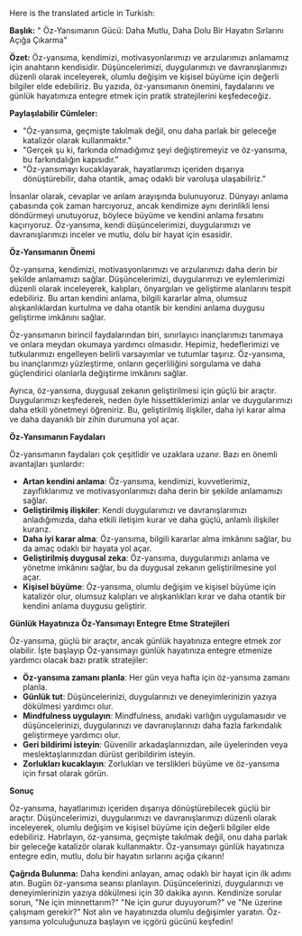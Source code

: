 Here is the translated article in Turkish:

**Başlık:** " Öz-Yansımanın Gücü: Daha Mutlu, Daha Dolu Bir Hayatın Sırlarını Açığa Çıkarma"

**Özet:** Öz-yansıma, kendimizi, motivasyonlarımızı ve arzularımızı anlamamız için anahtarın kendisidir. Düşüncelerimizi, duygularımızı ve davranışlarımızı düzenli olarak inceleyerek, olumlu değişim ve kişisel büyüme için değerli bilgiler elde edebiliriz. Bu yazıda, öz-yansımanın önemini, faydalarını ve günlük hayatımıza entegre etmek için pratik stratejilerini keşfedeceğiz.

**Paylaşılabilir Cümleler:**

* "Öz-yansıma, geçmişte takılmak değil, onu daha parlak bir geleceğe katalizör olarak kullanmaktır."
* "Gerçek şu ki, farkında olmadığımız şeyi değiştiremeyiz ve öz-yansıma, bu farkındalığın kapısıdır."
* "Öz-yansımayı kucaklayarak, hayatlarımızı içeriden dışarıya dönüştürebilir, daha otantik, amaç odaklı bir varoluşa ulaşabiliriz."

İnsanlar olarak, cevaplar ve anlam arayışında bulunuyoruz. Dünyayı anlama çabasında çok zaman harcıyoruz, ancak kendimize aynı derinlikli lensi döndürmeyi unutuyoruz, böylece büyüme ve kendini anlama fırsatını kaçırıyoruz. Öz-yansıma, kendi düşüncelerimizi, duygularımızı ve davranışlarımızı inceler ve mutlu, dolu bir hayat için esasidir.

**Öz-Yansımanın Önemi**

Öz-yansıma, kendimizi, motivasyonlarımızı ve arzularımızı daha derin bir şekilde anlamamızı sağlar. Düşüncelerimizi, duygularımızı ve eylemlerimizi düzenli olarak inceleyerek, kalıpları, önyargıları ve geliştirme alanlarını tespit edebiliriz. Bu artan kendini anlama, bilgili kararlar alma, olumsuz alışkanlıklardan kurtulma ve daha otantik bir kendini anlama duygusu geliştirme imkânını sağlar.

Öz-yansımanın birincil faydalarından biri, sınırlayıcı inançlarımızı tanımaya ve onlara meydan okumaya yardımcı olmasıdır. Hepimiz, hedeflerimizi ve tutkularımızı engelleyen belirli varsayımlar ve tutumlar taşırız. Öz-yansıma, bu inançlarımızı yüzleştirme, onların geçerliliğini sorgulama ve daha güçlendirici olanlarla değiştirme imkânını sağlar.

Ayrıca, öz-yansıma, duygusal zekanın geliştirilmesi için güçlü bir araçtır. Duygularımızı keşfederek, neden öyle hissettiklerimizi anlar ve duygularımızı daha etkili yönetmeyi öğreniriz. Bu, geliştirilmiş ilişkiler, daha iyi karar alma ve daha dayanıklı bir zihin durumuna yol açar.

**Öz-Yansımanın Faydaları**

Öz-yansımanın faydaları çok çeşitlidir ve uzaklara uzanır. Bazı en önemli avantajları şunlardır:

* **Artan kendini anlama**: Öz-yansıma, kendimizi, kuvvetlerimiz, zayıflıklarımız ve motivasyonlarımızı daha derin bir şekilde anlamamızı sağlar.
* **Geliştirilmiş ilişkiler**: Kendi duygularımızı ve davranışlarımızı anladığımızda, daha etkili iletişim kurar ve daha güçlü, anlamlı ilişkiler kurarız.
* **Daha iyi karar alma**: Öz-yansıma, bilgili kararlar alma imkânını sağlar, bu da amaç odaklı bir hayata yol açar.
* **Geliştirilmiş duygusal zeka**: Öz-yansıma, duygularımızı anlama ve yönetme imkânını sağlar, bu da duygusal zekanın geliştirilmesine yol açar.
* **Kişisel büyüme**: Öz-yansıma, olumlu değişim ve kişisel büyüme için katalizör olur, olumsuz kalıpları ve alışkanlıkları kırar ve daha otantik bir kendini anlama duygusu geliştirir.

**Günlük Hayatınıza Öz-Yansımayı Entegre Etme Stratejileri**

Öz-yansıma, güçlü bir araçtır, ancak günlük hayatınıza entegre etmek zor olabilir. İşte başlayıp Öz-yansımayı günlük hayatınıza entegre etmenize yardımcı olacak bazı pratik stratejiler:

* **Öz-yansıma zamanı planla**: Her gün veya hafta için öz-yansıma zamanı planla.
* **Günlük tut**: Düşüncelerinizi, duygularınızı ve deneyimlerinizin yazıya dökülmesi yardımcı olur.
* **Mindfulness uygulayın**: Mindfulness, anıdaki varlığın uygulamasıdır ve düşüncelerinizi, duygularınızı ve davranışlarınızı daha fazla farkındalık geliştirmeye yardımcı olur.
* **Geri bildirimi isteyin**: Güvenilir arkadaşlarınızdan, aile üyelerinden veya meslektaşlarınızdan dürüst geribildirim isteyin.
* **Zorlukları kucaklayın**: Zorlukları ve terslikleri büyüme ve öz-yansıma için fırsat olarak görün.

**Sonuç**

Öz-yansıma, hayatlarımızı içeriden dışarıya dönüştürebilecek güçlü bir araçtır. Düşüncelerimizi, duygularımızı ve davranışlarımızı düzenli olarak inceleyerek, olumlu değişim ve kişisel büyüme için değerli bilgiler elde edebiliriz. Hatırlayın, öz-yansıma, geçmişte takılmak değil, onu daha parlak bir geleceğe katalizör olarak kullanmaktır. Öz-yansımayı günlük hayatınıza entegre edin, mutlu, dolu bir hayatın sırlarını açığa çıkarın!

**Çağrıda Bulunma:** Daha kendini anlayan, amaç odaklı bir hayat için ilk adımı atın. Bugün öz-yansıma seansı planlayın. Düşüncelerinizi, duygularınızı ve deneyimlerinizin yazıya dökülmesi için 30 dakika ayırın. Kendinize sorular sorun, "Ne için minnettarım?" "Ne için gurur duyuyorum?" ve "Ne üzerine çalışmam gerekir?" Not alın ve hayatınızda olumlu değişimler yaratın. Öz-yansıma yolculuğunuza başlayın ve içgörü gücünü keşfedin!
